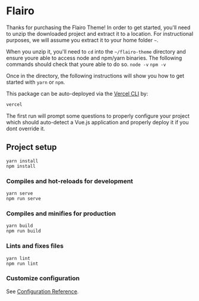 # Flairo

Thanks for purchasing the Flairo Theme! In order to get started, you'll need to unzip the downloaded project and extract it to a location. For instructional purposes, we will assume you extract it to your home folder `~`.

When you unzip it, you'll need to `cd` into the `~/flairo-theme` directory and ensure youre able to access node and npm/yarn binaries. The following commands should check that youre able to do so.
`node -v`
`npm -v`

Once in the directory, the following instructions will show you how to get started with `yarn` or `npm`.

This package can be auto-deployed via the [Vercel CLI](https://vercel.com/docs/cli#getting-started) by:
```bash
vercel
```
The first run will prompt some questions to properly configure your project which should auto-detect a Vue.js application and properly deploy it if you dont override it.

## Project setup
```
yarn install
npm install
```

### Compiles and hot-reloads for development
```
yarn serve
npm run serve
```

### Compiles and minifies for production
```
yarn build
npm run build
```

### Lints and fixes files
```
yarn lint
npm run lint
```

### Customize configuration
See [Configuration Reference](https://cli.vuejs.org/config/).
